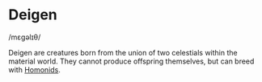 # Deigen
/mɛɡəlɪθ/

Deigen are creatures born from the union of two celestials within the material world. They cannot produce offspring themselves, but can breed with [Homonids](../Homonid/Homonid.md).